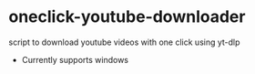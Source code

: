 # oneclick-youtube-downloader
script to download youtube videos with one click using yt-dlp
- Currently supports windows

